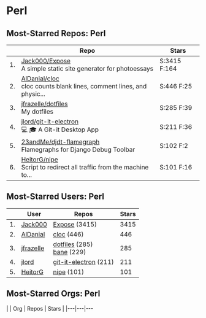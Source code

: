 # Perl

## Most-Starred Repos: Perl

| | Repo | Stars |
|---|---|---|
| 1. | [Jack000/Expose](https://github.com/Jack000/Expose) <br/>A simple static site generator for photoessays | S:3415 F:164 |
| 2. | [AlDanial/cloc](https://github.com/AlDanial/cloc) <br/>cloc counts blank lines, comment lines, and physic... | S:446 F:25 |
| 3. | [jfrazelle/dotfiles](https://github.com/jfrazelle/dotfiles) <br/>My dotfiles | S:285 F:39 |
| 4. | [jlord/git-it-electron](https://github.com/jlord/git-it-electron) <br/>:computer: :mortar_board: A Git-it Desktop App | S:211 F:36 |
| 5. | [23andMe/djdt-flamegraph](https://github.com/23andMe/djdt-flamegraph) <br/>Flamegraphs for Django Debug Toolbar | S:102 F:2 |
| 6. | [HeitorG/nipe](https://github.com/HeitorG/nipe) <br/>Script to redirect all traffic from the machine to... | S:101 F:16 |

## Most-Starred Users: Perl

| | User | Repos | Stars |
|---|---|---|---|
| 1. | [Jack000](https://github.com/Jack000)  | [Expose](https://github.com/Jack000/Expose)  (3415) <br/> | 3415 |
| 2. | [AlDanial](https://github.com/AlDanial)  | [cloc](https://github.com/AlDanial/cloc)  (446) <br/> | 446 |
| 3. | [jfrazelle](https://github.com/jfrazelle)  | [dotfiles](https://github.com/jfrazelle/dotfiles)  (285) <br/>[bane](https://github.com/jfrazelle/bane)  (229) <br/> | 285 |
| 4. | [jlord](https://github.com/jlord)  | [git-it-electron](https://github.com/jlord/git-it-electron)  (211) <br/> | 211 |
| 5. | [HeitorG](https://github.com/HeitorG)  | [nipe](https://github.com/HeitorG/nipe)  (101) <br/> | 101 |

## Most-Starred Orgs: Perl

| | Org | Repos | Stars |
|---|---|---